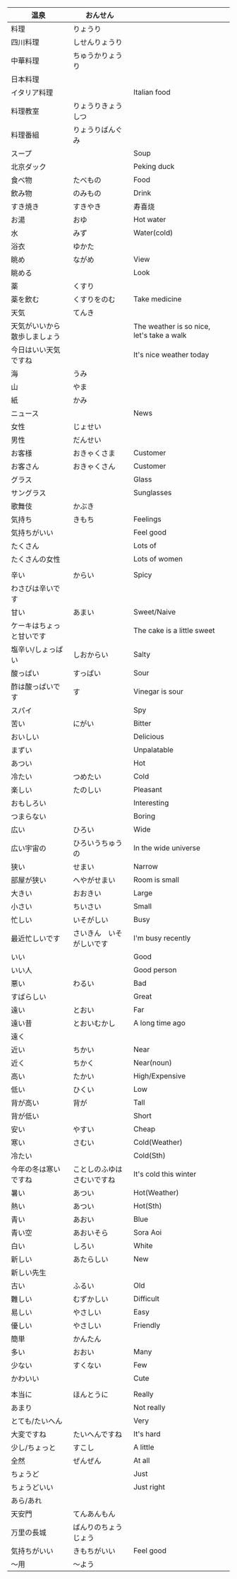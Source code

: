 | 温泉                         | おんせん                   |                                           |
| ---------------------------- | -------------------------- | ----------------------------------------- |
| 料理                         | りょうり                   |                                           |
| 四川料理                     | しせんりょうり             |                                           |
| 中華料理                     | ちゅうかりょうり           |                                           |
| 日本料理                     |                            |                                           |
| イタリア料理                 |                            | Italian food                              |
| 料理教室                     | りょうりきょうしつ         |                                           |
| 料理番組                     | りょうりばんぐみ           |                                           |
| スープ                       |                            | Soup                                      |
| 北京ダック                   |                            | Peking duck                               |
| 食べ物                       | たべもの                   | Food                                      |
| 飲み物                       | のみもの                   | Drink                                     |
| すき焼き                     | すきやき                   | 寿喜烧                                    |
| お湯                         | おゆ                       | Hot water                                 |
| 水                           | みず                       | Water(cold)                               |
| 浴衣                         | ゆかた                     |                                           |
| 眺め                         | ながめ                     | View                                      |
| 眺める                       |                            | Look                                      |
| 薬                           | くすり                     |                                           |
| 薬を飲む                     | くすりをのむ               | Take medicine                             |
| 天気                         | てんき                     |                                           |
| 天気がいいから散歩しましょう |                            | The weather is so nice, let's take a walk |
| 今日はいい天気ですね         |                            | It's nice weather today                   |
| 海                           | うみ                       |                                           |
| 山                           | やま                       |                                           |
| 紙                           | かみ                       |                                           |
| ニュース                     |                            | News                                      |
| 女性                         | じょせい                   |                                           |
| 男性                         | だんせい                   |                                           |
| お客様                       | おきゃくさま               | Customer                                  |
| お客さん                     | おきゃくさん               | Customer                                  |
| グラス                       |                            | Glass                                     |
| サングラス                   |                            | Sunglasses                                |
| 歌舞伎                       | かぶき                     |                                           |
| 気持ち                       | きもち                     | Feelings                                  |
| 気持ちがいい                 |                            | Feel good                                 |
| たくさん                     |                            | Lots of                                   |
| たくさんの女性               |                            | Lots of women                             |
|                              |                            |                                           |
| 辛い                         | からい                     | Spicy                                     |
| わさびは辛いです             |                            |                                           |
| 甘い                         | あまい                     | Sweet/Naive                               |
| ケーキはちょっと甘いです     |                            | The cake is a little sweet                |
| 塩辛い/しょっぱい            | しおからい                 | Salty                                     |
| 酸っぱい                     | すっぱい                   | Sour                                      |
| 酢は酸っぱいです             | す                         | Vinegar is sour                           |
| スパイ                       |                            | Spy                                       |
| 苦い                         | にがい                     | Bitter                                    |
| おいしい                     |                            | Delicious                                 |
| まずい                       |                            | Unpalatable                               |
| あつい                       |                            | Hot                                       |
| 冷たい                       | つめたい                   | Cold                                      |
| 楽しい                       | たのしい                   | Pleasant                                  |
| おもしろい                   |                            | Interesting                               |
| つまらない                   |                            | Boring                                    |
| 広い                         | ひろい                     | Wide                                      |
| 広い宇宙の                   | ひろいうちゅうの           | In the wide universe                      |
| 狭い                         | せまい                     | Narrow                                    |
| 部屋が狭い                   | へやがせまい               | Room is small                             |
| 大きい                       | おおきい                   | Large                                     |
| 小さい                       | ちいさい                   | Small                                     |
| 忙しい                       | いそがしい                 | Busy                                      |
| 最近忙しいです               | さいきん　いそがしいです   | I'm busy recently                         |
| いい                         |                            | Good                                      |
| いい人                       |                            | Good person                               |
| 悪い                         | わるい                     | Bad                                       |
| すばらしい                   |                            | Great                                     |
| 遠い                         | とおい                     | Far                                       |
| 遠い昔                       | とおいむかし               | A long time ago                           |
| 遠く                         |                            |                                           |
| 近い                         | ちかい                     | Near                                      |
| 近く                         | ちかく                     | Near(noun)                                |
| 高い                         | たかい                     | High/Expensive                            |
| 低い                         | ひくい                     | Low                                       |
| 背が高い                     | 背が                       | Tall                                      |
| 背が低い                     |                            | Short                                     |
| 安い                         | やすい                     | Cheap                                     |
| 寒い                         | さむい                     | Cold(Weather)                             |
| 冷たい                       |                            | Cold(Sth)                                 |
| 今年の冬は寒いですね         | ことしのふゆはさむいですね | It's cold this winter                     |
| 暑い                         | あつい                     | Hot(Weather)                              |
| 熱い                         | あつい                     | Hot(Sth)                                  |
| 青い                         | あおい                     | Blue                                      |
| 青い空                       | あおいそら                 | Sora Aoi                                  |
| 白い                         | しろい                     | White                                     |
| 新しい                       | あたらしい                 | New                                       |
| 新しい先生                   |                            |                                           |
| 古い                         | ふるい                     | Old                                       |
| 難しい                       | むずかしい                 | Difficult                                 |
| 易しい                       | やさしい                   | Easy                                      |
| 優しい                       | やさしい                   | Friendly                                  |
| 簡単                         | かんたん                   |                                           |
| 多い                         | おおい                     | Many                                      |
| 少ない                       | すくない                   | Few                                       |
| かわいい                     |                            | Cute                                      |
|                              |                            |                                           |
| 本当に                       | ほんとうに                 | Really                                    |
| あまり                       |                            | Not really                                |
| とても/たいへん              |                            | Very                                      |
| 大変ですね                   | たいへんですね             | It's hard                                 |
| 少し/ちょっと                | すこし                     | A little                                  |
| 全然                         | ぜんぜん                   | At all                                    |
| ちょうど                     |                            | Just                                      |
| ちょうどいい                 |                            | Just right                                |
| あら/あれ                    |                            |                                           |
| 天安門                       | てんあんもん               |                                           |
| 万里の長城                   | ばんりのちょうじょう       |                                           |
| 気持ちがいい                 | きもちがいい               | Feel good                                 |
| 〜用                         | 〜よう                     |                                           |

